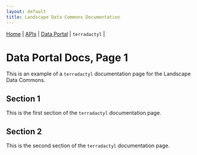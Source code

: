 ```yaml
---
layout: default
title: Landscape Data Commons Documentation
---
```

[Home](./) | [APIs](./apis.html) | [Data Portal](./data-portal.html) | `terradactyl` |

# Data Portal Docs, Page 1

This is an example of a `terradactyl` documentation page for the Landscape Data Commons.

## Section 1

This is the first section of the `terradactyl` documentation page.

## Section 2

This is the second section of the `terradactyl` documentation page.
